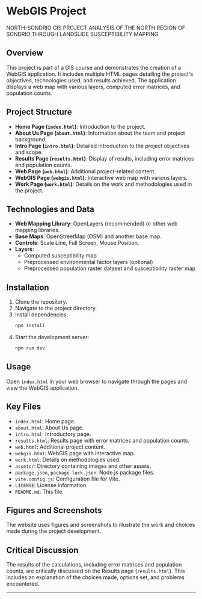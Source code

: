 # WebGIS Project 
NORTH-SONDRIO GIS PROJECT
ANALYSIS OF THE NORTH REGION OF SONDRIO THROUGH LANDSLIDE SUSCEPTIBILITY MAPPING
## Overview
This project is part of a GIS course and demonstrates the creation of a WebGIS application. It includes multiple HTML pages detailing the project's objectives, technologies used, and results achieved. The application displays a web map with various layers, computed error matrices, and population counts.

## Project Structure
- **Home Page (`index.html`)**: Introduction to the project.
- **About Us Page (`about.html`)**: Information about the team and project background.
- **Intro Page (`intro.html`)**: Detailed introduction to the project objectives and scope.
- **Results Page (`results.html`)**: Display of results, including error matrices and population counts.
- **Web Page (`web.html`)**: Additional project-related content.
- **WebGIS Page (`webgis.html`)**: Interactive web map with various layers.
- **Work Page (`work.html`)**: Details on the work and methodologies used in the project.

## Technologies and Data
- **Web Mapping Library**: OpenLayers (recommended) or other web mapping libraries.
- **Base Maps**: OpenStreetMap (OSM) and another base map.
- **Controls**: Scale Line, Full Screen, Mouse Position.
- **Layers**: 
  - Computed susceptibility map
  - Preprocessed environmental factor layers (optional)
  - Preprocessed population raster dataset and susceptibility raster map

## Installation
1. Clone the repository.
2. Navigate to the project directory.
3. Install dependencies:
    ```sh
    npm install
    ```
4. Start the development server:
    ```sh
    npm run dev
    ```

## Usage
Open `index.html` in your web browser to navigate through the pages and view the WebGIS application.

## Key Files
- `index.html`: Home page.
- `about.html`: About Us page.
- `intro.html`: Introductory page.
- `results.html`: Results page with error matrices and population counts.
- `web.html`: Additional project content.
- `webgis.html`: WebGIS page with interactive map.
- `work.html`: Details on methodologies used.
- `assets/`: Directory containing images and other assets.
- `package.json`, `package-lock.json`: Node.js package files.
- `vite.config.js`: Configuration file for Vite.
- `LICENSE`: License information.
- `README.md`: This file.

## Figures and Screenshots
The website uses figures and screenshots to illustrate the work and choices made during the project development.

## Critical Discussion
The results of the calculations, including error matrices and population counts, are critically discussed on the Results page (`results.html`). This includes an explanation of the choices made, options set, and problems encountered.

---